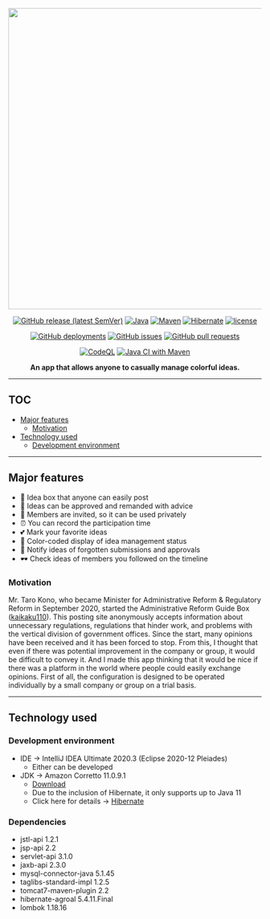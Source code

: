 <p align='center'>
  
  <img src='https://user-images.githubusercontent.com/69025878/102054378-a739d380-3e2c-11eb-846b-144d4bf6cbe2.png' width='600px' />

</p>

<div align='center'>
  
  [![GitHub release (latest SemVer)](https://img.shields.io/github/v/release/kikikeiten/tipswatch?color=FA8F80&style=for-the-badge)](https://github.com/kikikeiten/tipswatch/releases)
  [![Java](https://img.shields.io/badge/java-11-DE717A.svg?style=for-the-badge)](https://docs.aws.amazon.com/ja_jp/corretto/latest/corretto-11-ug/what-is-corretto-11.html)
  [![Maven](https://img.shields.io/badge/maven-3.6.3-F58AC9.svg?style=for-the-badge)](https://maven.apache.org/download.cgi)
  [![Hibernate](https://img.shields.io/badge/hibernate-5.4.11.Final-D971DE.svg?style=for-the-badge)](https://hibernate.org/orm/releases/5.4/)
  [![license](https://img.shields.io/github/license/kikikeiten/tipswatch?color=D380FA&style=for-the-badge)](https://github.com/kikikeiten/tipswatch/blob/main/LICENSE.md)
  
  [![GitHub deployments](https://img.shields.io/github/deployments/kikikeiten/tipswatch/tipswatch?color=FDC8B3&style=for-the-badge)](https://github.com/kikikeiten/tipswatch/deployments/activity_log?environment=tipswatch)
  [![GitHub issues](https://img.shields.io/github/issues/kikikeiten/tipswatch?style=for-the-badge&color=FBE1BE)](https://github.com/kikikeiten/tipswatch/issues)
  [![GitHub pull requests](https://img.shields.io/github/issues-pr/kikikeiten/tipswatch?style=for-the-badge&color=FDECB3)](https://github.com/kikikeiten/tipswatch/pulls)
    
  [![CodeQL](https://github.com/kikikeiten/tipswatch/workflows/CodeQL/badge.svg)](https://github.com/kikikeiten/tipswatch/actions?query=workflow%3ACodeQL)
  [![Java CI with Maven](https://github.com/kikikeiten/tipswatch/workflows/Java%20CI%20with%20Maven/badge.svg)](https://github.com/kikikeiten/tipswatch/actions?query=workflow%3A%22Java+CI+with+Maven%22)
  
  **An app that allows anyone to casually manage colorful ideas.**  
  
</div>

<hr />

## TOC <!-- omit in toc -->
- [Major features](#major-features)
  - [Motivation](#motivation)
- [Technology used](#technology-used)
  - [Development environment](#development-environment)

<hr />

## Major features

- 🎁 Idea box that anyone can easily post
- 🔖 Ideas can be approved and remanded with advice
- 👭 Members are invited, so it can be used privately
- ⏰ You can record the participation time
- 💕 Mark your favorite ideas
- 🎨 Color-coded display of idea management status
- 📢 Notify ideas of forgotten submissions and approvals
- 🕶 Check ideas of members you followed on the timeline

### Motivation

Mr. Taro Kono, who became Minister for Administrative Reform & Regulatory Reform in September 2020, started the Administrative Reform Guide Box ([kaikaku110](https://www.taro.org/kaikaku110)). This posting site anonymously accepts information about unnecessary regulations, regulations that hinder work, and problems with the vertical division of government offices. Since the start, many opinions have been received and it has been forced to stop. From this, I thought that even if there was potential improvement in the company or group, it would be difficult to convey it. And I made this app thinking that it would be nice if there was a platform in the world where people could easily exchange opinions. First of all, the configuration is designed to be operated individually by a small company or group on a trial basis.

<hr />

## Technology used

### Development environment

- IDE -> IntelliJ IDEA Ultimate 2020.3 (Eclipse 2020-12 Pleiades)
  - Either can be developed
- JDK -> Amazon Corretto 11.0.9.1
  - [Download](https://docs.aws.amazon.com/ja_jp/corretto/latest/corretto-11-ug/downloads-list.html)
  - Due to the inclusion of Hibernate, it only supports up to Java 11
  - Click here for details -> [Hibernate](https://hibernate.org/orm/releases/)

### Dependencies

- jstl-api 1.2.1
- jsp-api 2.2
- servlet-api 3.1.0
- jaxb-api 2.3.0
- mysql-connector-java 5.1.45
- taglibs-standard-impl 1.2.5
- tomcat7-maven-plugin 2.2
- hibernate-agroal 5.4.11.Final
- lombok 1.18.16
